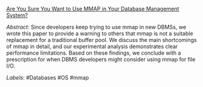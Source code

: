 [Are You Sure You Want to Use MMAP in Your Database Management System?](https://db.cs.cmu.edu/papers/2022/cidr2022-p13-crotty.pdf)

*Abstract*: Since developers keep trying to use mmap in new DBMSs, we wrote this paper to provide a warning to others that mmap is not a suitable replacement for a traditional buffer pool. We discuss the main shortcomings of mmap in detail, and our experimental analysis demonstrates clear performance limitations. Based on these findings, we conclude with a prescription for when DBMS developers might consider using mmap for file I/O.

*Labels*: #Databases #OS #mmap

